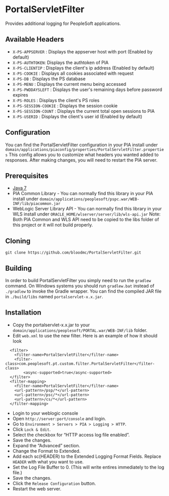 # PortalServletFilter
Provides additional logging for PeopleSoft applications.

## Available Headers
* `X-PS-APPSERVER` : Displays the appserver host with port (Enabled by default)
* `X-PS-AUTHTOKEN`: Displays the authtoken of PIA
* `X-PS-CLIENTIP` : Displays the client's ip address (Enabled by default)
* `X-PS-COOKIE` : Displays all cookies associated with request
* `X-PS-DB` : Displays the PS database
* `X-PS-MENU` : Displays the current menu being accessed
* `X-PS-PWDDAYSLEFT` : Displays the user's remaining days before password expires
* `X-PS-ROLES` : Displays the client's PS roles
* `X-PS-SESSION-COOKIE` : Displays the session cookie
* `X-PS-SESSION-COUNT` : Displays the current total open sessions to PIA
* `X-PS-USERID` : Displays the client's user id (Enabled by default)

## Configuration
You can find the PortalServletFilter configuration in your PIA install under `domain/applications/piaconfig/properties/PortalServletFilter.properties` 
This config allows you to customize what headers you wanted added to responses. After making changes, you will need to restart the PIA server.

## Prerequisites
* [Java 7]
* PIA Common Library - You can normally find this library in your PIA install under `domain/applications/peoplesoft/pspc.war/WEB-INF/lib/piacommon.jar`
* WebLogic Server Library API - You can normally find this library in your WLS install under `ORACLE_HOME/wlserver/server/lib/wls-api.jar`
Note: Both PIA Common and WLS API need to be copied to the libs folder of this project or it will not build properly.

## Cloning

`git clone https://github.com/bloodmc/PortalServletFilter.git`

## Building
In order to build PortalServletFilter you simply need to run the `gradlew` command. On Windows systems you should run `gradlew.bat` instead of `./gradlew` to invoke the Gradle wrapper. You can find the compiled JAR file in `./build/libs` named `portalservlet-x.x.jar`.

## Installation
* Copy the portalservlet-x.x.jar to your `domain/applications/peoplesoft/PORTAL.war/WEB-INF/lib` folder.
* Edit `web.xml` to use the new filter.
Here is an example of how it should look
```
  <filter>
    <filter-name>PortalServletFilter</filter-name>
    <filter-class>com.peoplesoft.pt.custom.filter.PortalServletFilter</filter-class>
		<async-supported>true</async-supported>
  </filter>
  <filter-mapping>
    <filter-name>PortalServletFilter</filter-name>
    <url-pattern>/psp/*</url-pattern>
    <url-pattern>/psc/*</url-pattern>
    <url-pattern>/cs/*</url-pattern>
  </filter-mapping>
```
* Login to your weblogic console
* Open `http://server:port/console` and login.
* Go to `Environment > Servers > PIA > Logging > HTTP`.
* Click `Lock & Edit`.
* Select the checkbox for “HTTP access log file enabled”.
* Save the changes.
* Expand the “Advanced” section.
* Change the Format to Extended.
* Add each sc(HEADER) to the Extended Logging Format Fields. Replace `HEADER` with what you want to use.
* Set the Log File Buffer to 0. (This will write entires immediately to the log file.)
* Save the changes.
* Click the `Release Configuration` button.
* Restart the web server.

[Java 7]: http://java.oracle.com